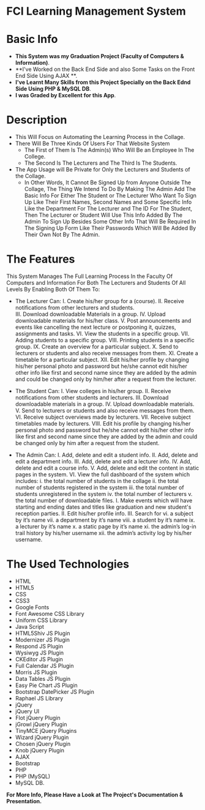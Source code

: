 # FCI Learning Management System

# Basic Info
* **This System was my Graduation Project (Faculty of Computers & Information)**.
* **I've Worked on the Back End Side and also Some Tasks on the Front End Side Using AJAX **.
* **I've Learnt Many Skills from this Project Specially on the Back Ednd Side Using PHP & MySQL DB**.
* **I was Graded by Excellent for this App**.

# Description
* This Will Focus on Automating the Learning Process in the Collage.
* There Will Be Three Kinds Of Users For That Website System
  * The First of Them Is The Admin(s) Who Will Be an Employee In The College.
  * The Second Is The Lecturers and The Third Is The Students.
* The App Usage will Be Private for Only the Lecturers and Students of the Collage.
  * In Other Words, It Cannot Be Signed Up from Anyone Outside The Collage, The Thing We Intend To Do By Making The Admin Add The Basic     Info For Either The Student or The Lecturer Who Want To Sign Up Like Their First Names, Second Names and Some Specific Info Like the     Department For The Lecturer and The ID For The Student, Then The Lecturer or Student Will Use This Info Added By The Admin To Sign       Up Besides Some Other Info That Will Be Required In The Signing Up Form Like Their Passwords Which Will Be Added By Their Own Not By     The Admin.

# The Features
This System Manages The Full Learning Process In the Faculty Of Computers and Information For Both The Lecturers and Students Of All Levels By Enabling Both Of Them To:

* The Lecturer Can:
I.	Create his/her group for a (course).
II.	Receive notifications from other lecturers and students.                                                             
III.	Download downloadable Materials in a group.
IV.	Upload downloadable materials for his/her class.
V.	Post announcements and events like cancelling the next
     lecture or postponing it, quizzes, assignments and tasks.
VI.	View the students in a specific group.
VII.	Adding students to a specific group.
VIII.	Printing students in a specific group.
IX.	Create an overview for a particular subject.
X.	Send to lecturers or students and also receive messages from them.
XI.	Create a timetable for a particular subject.
XII.	Edit his/her profile by changing his/her personal photo and password but he/she cannot edit his/her other info like first and second name since they are added by the admin and could be changed only by him/her after a request from the lecturer.

* The Student Can:
I.	View colleges in his/her group.
II.	Receive notifications from other students and lecturers.
III.	Download downloadable materials in a group.
IV.	Upload downloadable materials.
V.	Send to lecturers or students and also receive messages from them.
VI.	Receive subject overviews made by lecturers.
VII.	Receive subject timetables made by lecturers.
VIII.	Edit his profile by changing his/her personal photo and password but he/she cannot edit his/her other info like first and second name since they are added by the admin and could be changed only by him after a request from the student.

* The Admin Can:
I.	Add, delete and edit a student info.
II.	Add, delete and edit a department info.
III.	Add, delete and edit a lecturer info.
IV.	Add, delete and edit a course info.
V.	Add, delete and edit the content in static pages in the system.
VI.	View the full dashboard of the system which includes:
i.	the total number of students in the collage
ii.	the total number of students registered in the system
iii.	the total number of students unregistered in the system
iv.	the total number of lecturers
v.	the total number of downloadable files.
I.	Make events which will have starting and ending dates and titles like graduation and new student's reception parties.
II.	Edit his/her profile info.
III.	Search for
vi.	a subject by it’s name
vii.	a department by it’s name
viii.	a student by it’s name
ix.	a lecturer by it’s name
x.	a static page by it’s name
xi.	the admin’s log-in trail history by his/her username
xii.	the admin’s activity log by his/her username.

# The Used Technologies
* HTML
* HTML5
* CSS
* CSS3
* Google Fonts
* Font Awesome CSS Library
* Uniform CSS Library
* Java Script
* HTML5Shiv JS Plugin
* Modernizer JS Plugin
* Respond JS Plugin
* Wysiwyg JS Plugin
* CKEditor JS Plugin
* Full Calendar JS Plugin
* Morris JS Plugin
* Data Tables JS Plugin
* Easy Pie Chart JS Plugin
* Bootstrap DatePicker JS Plugin
* Raphael JS Library
* jQuery
* jQuery UI
* Flot jQuery Plugin
* jGrowl jQuery Plugin
* TinyMCE jQuery Plugins
* Wizard jQuery Plugin
* Chosen jQuery Plugin
* Knob jQuery Plugin
* AJAX
* Bootstrap
* PHP
* PHP (MySQL)
* MySQL DB.

**For More Info, Please Have a Look at The Project's Documentation & Presentation.**
